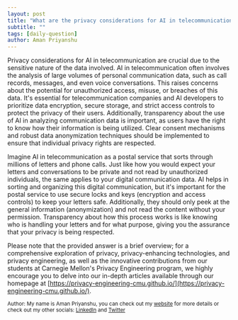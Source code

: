 ```yaml
---
layout: post
title: "What are the privacy considerations for AI in telecommunication?"
subtitle: ""
tags: [daily-question]
author: Aman Priyanshu
---
```


Privacy considerations for AI in telecommunication are crucial due to the sensitive nature of the data involved. AI in telecommunication often involves the analysis of large volumes of personal communication data, such as call records, messages, and even voice conversations. This raises concerns about the potential for unauthorized access, misuse, or breaches of this data. It's essential for telecommunication companies and AI developers to prioritize data encryption, secure storage, and strict access controls to protect the privacy of their users. Additionally, transparency about the use of AI in analyzing communication data is important, as users have the right to know how their information is being utilized. Clear consent mechanisms and robust data anonymization techniques should be implemented to ensure that individual privacy rights are respected.

Imagine AI in telecommunication as a postal service that sorts through millions of letters and phone calls. Just like how you would expect your letters and conversations to be private and not read by unauthorized individuals, the same applies to your digital communication data. AI helps in sorting and organizing this digital communication, but it's important for the postal service to use secure locks and keys (encryption and access controls) to keep your letters safe. Additionally, they should only peek at the general information (anonymization) and not read the content without your permission. Transparency about how this process works is like knowing who is handling your letters and for what purpose, giving you the assurance that your privacy is being respected.

Please note that the provided answer is a brief overview; for a comprehensive exploration of privacy, privacy-enhancing technologies, and privacy engineering, as well as the innovative contributions from our students at Carnegie Mellon's Privacy Engineering program, we highly encourage you to delve into our in-depth articles available through our homepage at [https://privacy-engineering-cmu.github.io/](https://privacy-engineering-cmu.github.io/).

<small>Author: My name is Aman Priyanshu, you can check out my [website](https://amanpriyanshu.github.io/) for more details or check out my other socials: [LinkedIn](https://www.linkedin.com/in/aman-priyanshu/) and [Twitter](https://twitter.com/AmanPriyanshu6)</small>
